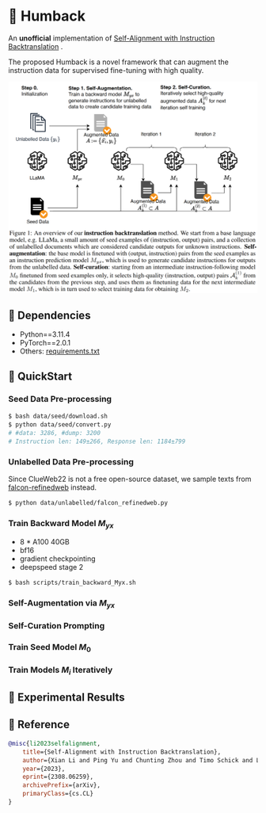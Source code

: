 # 🐋 Humback

An **unofficial** implementation of [Self-Alignment with Instruction Backtranslation](https://arxiv.org/pdf/2308.06259.pdf) .

The proposed Humback is a novel framework that can augment the instruction data for supervised fine-tuning with high quality.

![Humback Framework](./figs/humback.png)

## 🌴 Dependencies

- Python==3.11.4
- PyTorch==2.0.1
- Others: [requirements.txt](./requirements.txt)

## 🚀 QuickStart

### Seed Data Pre-processing

```bash
$ bash data/seed/download.sh
$ python data/seed/convert.py
# #data: 3286, #dump: 3200
# Instruction len: 149±266, Response len: 1184±799
```

### Unlabelled Data Pre-processing

Since ClueWeb22 is not a free open-source dataset, we sample texts from [falcon-refinedweb](https://huggingface.co/datasets/tiiuae/falcon-refinedweb) instead.

```bash
$ python data/unlabelled/falcon_refinedweb.py
```

### Train Backward Model $M_{yx}$

- 8 * A100 40GB
- bf16
- gradient checkpointing
- deepspeed stage 2

```bash
$ bash scripts/train_backward_Myx.sh
```

### Self-Augmentation via $M_{yx}$


### Self-Curation Prompting


### Train Seed Model $M_{0}$


### Train Models $M_{i}$ Iteratively


## 📑 Experimental Results



## 📜 Reference

```bibtex
@misc{li2023selfalignment,
    title={Self-Alignment with Instruction Backtranslation},
    author={Xian Li and Ping Yu and Chunting Zhou and Timo Schick and Luke Zettlemoyer and Omer Levy and Jason Weston and Mike Lewis},
    year={2023},
    eprint={2308.06259},
    archivePrefix={arXiv},
    primaryClass={cs.CL}
}
```
